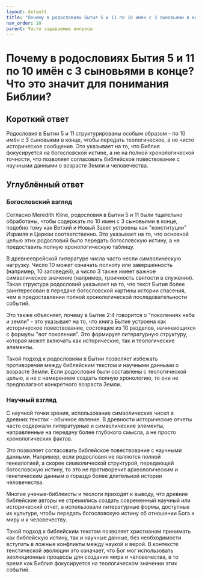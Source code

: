 ```yaml
---
layout: default
title: "Почему в родословиях Бытия 5 и 11 по 10 имён с 3 сыновьями в конце? Что это значит для понимания Библии?"
nav_order: 10
parent: Часто задаваемые вопросы
---
```


# Почему в родословиях Бытия 5 и 11 по 10 имён с 3 сыновьями в конце? Что это значит для понимания Библии?

## Короткий ответ

Родословия в Бытии 5 и 11 структурированы особым образом - по 10 имён с 3 сыновьями в конце, чтобы передать теологическое, а не чисто историческое сообщение. Это указывает на то, что Библия фокусируется на богословской истине, а не на полной хронологической точности, что позволяет согласовать библейское повествование с научными данными о возрасте Земли и человечества.

## Углублённый ответ

### Богословский взгляд

Согласно Meredith Kline, родословия в Бытии 5 и 11 были тщательно обработаны, чтобы содержать по 10 имен с 3 сыновьями в конце, подобно тому как Ветхий и Новый Завет устроены как "конституции" Израиля и Церкви соответственно. Это указывает на то, что основной целью этих родословий было передать богословскую истину, а не предоставить полную хронологическую таблицу.

В древнееврейской литературе числа часто несли символическую нагрузку. Число 10 может означать полноту или завершенность (например, 10 заповедей), а число 3 также имеет важное символическое значение (например, троичность святости в служении). Такая структура родословий указывает на то, что текст Бытия более заинтересован в передаче богословской картины истории спасения, чем в предоставлении полной хронологической последовательности событий.

Это также объясняет, почему в Бытие 2:4 говорится о "поколениях неба и земли" - это указывает на то, что книга Бытие устроена как историческое повествование, состоящее из 10 разделов, начинающихся с формулы "вот поколения". Это формирует литературную структуру, которая может включать как исторические, так и теологические элементы.

Такой подход к родословиям в Бытии позволяет избежать противоречия между библейским текстом и научными данными о возрасте Земли. Если родословия были составлены с теологической целью, а не с намерением создать полную хронологию, то они не предполагают конкретного возраста Земли.

### Научный взгляд

С научной точки зрения, использование символических чисел в древних текстах - обычное явление. В древности исторические отчеты часто содержали литературные и символические элементы, направленные на передачу более глубокого смысла, а не просто хронологических фактов.

Это позволяет согласовать библейское повествование с научными данными. Например, если родословия не являются полной генеалогией, а скорее символической структурой, передающей богословскую истину, то это не противоречит археологическим и генетическим данным о гораздо более длительной истории человечества.

Многие ученые-библеисты и теологи приходят к выводу, что древние библейские авторы не стремились создать современный научный или исторический отчет, а использовали литературные формы, доступные их культуре, чтобы передать богословскую истину об отношении Бога к миру и к человечеству.

Такой подход к библейским текстам позволяет христианам принимать как библейскую истину, так и научные данные, без необходимости вступать в ложные конфликты между наукой и верой. В контексте теистической эволюции это означает, что Бог мог использовать эволюционные процессы для создания мира и человечества, в то время как Библия фокусируется на теологическом значении этих событий.